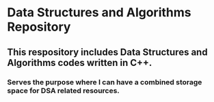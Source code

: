 # Data Structures and Algorithms Repository

## This respository includes Data Structures and Algorithms codes written in C++.
### Serves the purpose where I can have a combined storage space for DSA related resources.

